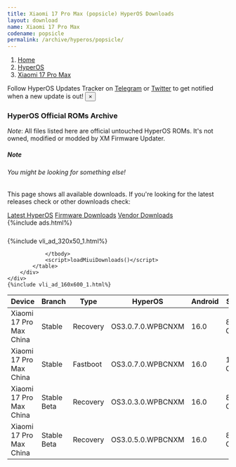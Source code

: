 ```yaml
---
title: Xiaomi 17 Pro Max (popsicle) HyperOS Downloads
layout: download
name: Xiaomi 17 Pro Max
codename: popsicle
permalink: /archive/hyperos/popsicle/
---
```

<nav aria-label="breadcrumb">
    <ol class="breadcrumb">
        <li class="breadcrumb-item"><a href="/">Home</a></li>
        <li class="breadcrumb-item"><a href="/hyperos/">HyperOS</a></li>
        <li class="breadcrumb-item active" aria-current="page"><a href="/hyperos/popsicle/">Xiaomi 17 Pro Max</a></li>
    </ol>
</nav>
<div class="alert alert-primary alert-dismissible fade show" role="alert">
    Follow HyperOS Updates Tracker on <a href="https://t.me/MIUIUpdatesTracker" class="alert-link">Telegram</a>
     or <a href="https://twitter.com/MiFwUpdater" class="alert-link">Twitter</a> to get notified when a new update is out!
    <button type="button" class="close" data-dismiss="alert" aria-label="Close">
        <span aria-hidden="true">&times;</span>
    </button>
</div>

### HyperOS Official ROMs Archive
*Note*: All files listed here are official untouched HyperOS ROMs. It's not owned, modified or modded by XM Firmware Updater.
<div class="card">
  <div class="card-body">
    <h5 class="card-title">Note</h5>
    <h6 class="card-subtitle mb-2 text-muted">You might be looking for something else!</h6>
    <p class="card-text">This page shows all available downloads.
     If you're looking for the latest releases check or other downloads check:</p>
    <a href="/hyperos/popsicle/" class="card-link">Latest HyperOS</a>
    <a href="/firmware/popsicle/" class="card-link">Firmware Downloads</a>
    <a href="/vendor/popsicle/" class="card-link">Vendor Downloads</a>
  </div>
</div>
{%include ads.html%}
<div class="row justify-content-center">
    <div class="col-10">
        <div class="table-responsive-md" style="margin-top: 25px;">
            {%include vli_ad_320x50_1.html%}
            <table id="miui" class="display dt-responsive nowrap compact table table-striped table-hover table-sm">
                <thead class="thead-dark">
                    <tr>
                        <th data-ref="device">Device</th>
                        <th data-ref="branch">Branch</th>
                        <th data-ref="type">Type</th>
                        <th data-ref="miui">HyperOS</th>
                        <th data-ref="android">Android</th>
                        <th data-ref="size">Size</th>
                        <th data-ref="size">Date</th>
                        <th data-ref="link">Link</th>
                    </tr>
                </thead>
                <tbody>
                <tr><td>Xiaomi 17 Pro Max China</td><td>Stable</td><td>Recovery</td><td>OS3.0.7.0.WPBCNXM</td><td>16.0</td><td>8.2 GB</td><td>2025-09-26</td><td><a href="/hyperos/popsicle/stable/OS3.0.7.0.WPBCNXM/">Download</a></td></tr>
<tr><td>Xiaomi 17 Pro Max China</td><td>Stable</td><td>Fastboot</td><td>OS3.0.7.0.WPBCNXM</td><td>16.0</td><td>11.6 GB</td><td>2025-09-18</td><td><a href="/hyperos/popsicle/stable/OS3.0.7.0.WPBCNXM/">Download</a></td></tr>
<tr><td>Xiaomi 17 Pro Max China</td><td>Stable Beta</td><td>Recovery</td><td>OS3.0.3.0.WPBCNXM</td><td>16.0</td><td>8.2 GB</td><td>2025-09-26</td><td><a href="/hyperos/popsicle/stable beta/OS3.0.3.0.WPBCNXM/">Download</a></td></tr>
<tr><td>Xiaomi 17 Pro Max China</td><td>Stable Beta</td><td>Recovery</td><td>OS3.0.5.0.WPBCNXM</td><td>16.0</td><td>8.2 GB</td><td>2025-09-26</td><td><a href="/hyperos/popsicle/stable beta/OS3.0.5.0.WPBCNXM/">Download</a></td></tr>

                </tbody>
                <script>loadMiuiDownloads()</script>
            </table>
        </div>
    </div>
    {%include vli_ad_160x600_1.html%}
</div>
